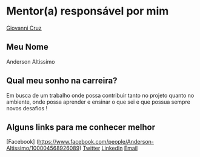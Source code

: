 # Mentor(a) responsável por mim

[Giovanni Cruz](/mentors/profiles/giovannicruz97.md)

## Meu Nome

Anderson Altissimo

## Qual meu sonho na carreira?

Em busca de um trabalho onde possa contribuir tanto no projeto quanto no ambiente, onde possa aprender e ensinar o que sei e que possua sempre novos desafios !

## Alguns links para me conhecer melhor

[Facebook] (https://www.facebook.com/people/Anderson-Altissimo/100004568926089)
[Twitter](https://twitter.com/ander_altissimo)
[LinkedIn](https://www.linkedin.com/in/andersonaltissimo/)
[Email](ander.altissimo@gmail.com)
